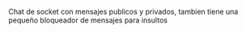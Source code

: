 Chat de socket con mensajes publicos y privados, tambien tiene una pequeño bloqueador de mensajes para insultos
